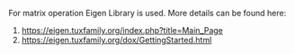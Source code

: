 For matrix operation Eigen Library is used. More details can be found here:
1. https://eigen.tuxfamily.org/index.php?title=Main_Page
2. https://eigen.tuxfamily.org/dox/GettingStarted.html
